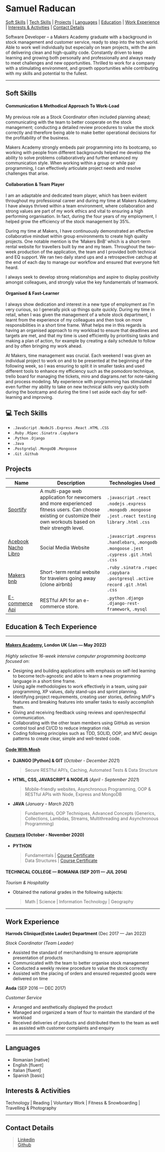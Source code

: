 # Samuel Raducan

[Soft Skills](#soft-skills) | [Tech Skills](#tech-skills) | [Projects](#projects) | [Languages](#languages) | [Education](#education) | [Work Experience](#work-experience) | [Interests & Activities](#interests--activities) | [Contact Details](#contact-details)

Software Developer – a Makers Academy graduate with a background in stock management and customer service,
ready to step into the tech world. Able to work well individually but especially on team projects, with the aim of delivering clean and high-quality code. Constantly driven to keep learning and growing both personally and professionally and always ready to meet challenges and new opportunities. Thrilled to work for a company with a stimulating environment, and growth opportunities while contributing with my skills and potential to the fullest.
<!-- With a retail and customer support background, problem-solving and high quality service delivery have been at the forefront of my professional life. Meanwhile my curiosity in technology introduced me to the world of coding so I decided to challenge myself and pursue a new career goal as software developer to seek a more fulfilling and creative professional direction and make real-world impact with my skills through tech.

 My career-changing journey started by teaching myself for a while until I came across [Makers Academy Bootcamp](https://makers.tech/), where I have adopted coding best-practices and developed an even stronger foundation of programming concepts. I operate well individually, though I thrive in a collaborative environment as part of a productive team to produce high-quality-code.

 I'm constantly driven to keep learning and growing both personally and professionally and always ready to meet challenges and new opportunities. I am thrilled by the opportunity of working in a company with a supportive and stimulating environment where I can bring my dedication and my skills to make my part in an ever evolving tech world in need of immediate and constant solutions.  -->


<!-- As a self-motivated and driven individual with a curiosity in technology, I decided to challenge myself and pursue my career goal in software development to seek a more fulfilling and creative professional direction.

I began my career-changing journey by self-teaching myself how to code and then with [Makers Academy](https://makers.tech/) where I have adopted coding best-practices and developed a strong foundation of programming concepts. This has enabled me to both self-manage during individual projects, as well as collaborate as part of a productive team to produce high-quality-code.

I'm determined to continue extending my programming knowledge as a software developer. I'm a methodical problem solver when working and collaborating with others and I have the drive to learn and test new concepts as the technology evolves fast and it brings meaningful changes in almost every major industry. -->

---

## **Soft Skills**

#### **Communication & Methodical Approach To Work-Load**

My previous role as a Stock Coordinator often included planning ahead; communicating with the team to better cooperate on the stock management; conducting a detailed review procedures to value the stock correctly and therefore being able to make better operational decisions for the profitability of the business. 

Makers Academy strongly embeds pair programming into its bootcamp, so working with people from different backgrounds helped me develop the ability to solve problems collaboratively and further enhanced my communication style. When working within a group or while pair programming, I can effectively articulate project needs and resolve challenges that arise.

#### **Collaboration & Team Player**

I am an adaptable and dedicated team player, which has been evident throughout my professional career and during my time at Makers Academy. I have always thrived within a team environment, where collaboration and strong values are part of my work ethics and vital to ensuring a high performing organisation.
In fact, during the four years of my employment, I helped grow the efficiency of the stock management by 35%.

During my time at Makers, I have continuously demonstrated an effective collaborative mindset within group environments to create high quality projects. One notable mention is the ‘Makers BnB’ which is a short-term rental website for travellers built by me and my team. 
Throughout the two-week production of the application, the team and I provided both technical and EQ support. We ran two daily stand ups and a retrospective catchup at the end of each day to manage our workflow and ensured that everyone felt heard.

I always seek to develop strong relationships and aspire to display positivity amongst colleagues, and strongly value the key fundamentals of teamwork. 

#### **Organised & Fast-Learner**

I always show dedication and interest in a new type of employment as I'm very curious, so I generally pick up things quite quickly.  During my time in retail, when I was given the management of a whole stock department, I learnt from the experience of my colleagues and then took on more responsibilities in a short time frame.
What helps me in this regards is having an organised approach to my workload to ensure that deadlines and targets are met, and that my time is used efficiently by prioritising tasks and making a plan of action, for example by creating a daily schedule to follow and by often bringing my work ahead.
 
At Makers, time management was crucial. Each weekend I was given an individual project to work on and to be presented at the beginning of the following week, so I was ensuring to split it in smaller tasks and used different tools to enhance my efficiency such as the pomodoro technique, trello board for managing the tickets, miro and diagrams.net for note-taking and process modeling.
My experience with programming has stimulated even further my ability to take on new technical skills very quickly both during the bootcamp and during the time I set aside each day for self-learning and improving.
<!-- 
Even during my time at Makers, the workload was often intense so my organisational skills and time management have been further established. Each weekend I was given an individual project to work on and to be presented at the beginning of the following week, so I was ensuring to split it in smaller tasks and used different tools to enhance my efficiency such as the pomodoro technique at each stage. Particularly in my last two group projects, I used a number of organisational tools to prioritise agile development. This included Trello- a Kanban project board for managing tickets and observing workflow, Google drive- to store our resources and documentation of our daily stand-ups and retros, and GitHub issues- to focus on important tasks and manage workflow simultaneously. Additionally, I've used a variety of tools to assist with my note-taking and process modelling, such as Miro and Diagrams.net. -->

<!-- Even during my time at Makers, the workload was often intense so my organisational skills and time management have been further established. Each weekend I was given an individual project to work on and to be presented at the beginning of the following week, so I was ensuring to split it in smaller tasks and used different tools to enhance my efficiency such as the pomodoro technique at each stage. Particularly in my last two group projects, I used a number of organisational tools such as: Trello board for managing tickets and observing workflow, Google drive- to store our resources and documentation of our daily stand-ups and retros. Additionally, I've used a variety of tools to assist with my note-taking and process modelling, such as Miro and Diagrams.net. -->
<!-- 
I am a fast-learner and always show dedication and interest in a new type of employment. I mainly observe, take note, do my own research and then apply what I learn. Even when I had little experience in retail and was given the management of a whole stock department, I learnt from the experience of my colleagues and then took on more responsibilities in a short time frame.
My experience with programming has stimulated even further my ability to take on new skills very quickly. During my time before and after Makers I have continuously made it a goal to set aside time each day to keep self-learning through online courses.
During the four month-intense bootcamp I picked up new languages, acquired new methods of programming and learnt to work on various projects.  -->


## 💻 Tech Skills

- `.JavaScript` `.NodeJS` `.Express` `.React` `.HTML` `.CSS`
- `.Ruby` `.RSpec` `.Sinatra` `.Capybara`
- `.Python` `.Django`
- `.Java`
- `.PostgreSql` `.MongoDB` `.Mongoose`  
- `.Git`  `.Github`

## Projects

| Name                                                                    | Description                                                       | Technologies Used                                                                                       |
| ----------------------------------------------------------------------- | ----------------------------------------------------------------- | ------------------------------------------------------------------------------------------------------- |
| [Sportify](https://github.com/valentina-maggio/sportify) | A multi-page web application for newcomers and more experienced fitness users. Can choose existing  or customize their own workouts based on their strength level. | `.javascript` `.react` `.nodejs` `.express` `.mongodb`    `.mongoose` `.jest` `.react testing library`  `.html`  `.css`
| [Acebook Nacho Libro](https://github.com/samuelmbp/Acebook-nacho-libro) | Social Media Website                                              | `.javascript` `.express` `.handlebars`, `.mongodb` `.mongoose` `.jest` `.cypress` `.git` `.html` `.css` |
| [Makers bnb](https://github.com/samuelmbp/makersbnb)                    | Short-term rental website for travelers going away (clone airbnb) | `.ruby` `.sinatra` `.rspec` `.capybara` `.postgresql` `.active record` `.git` `.html` `.css`            |
| [E-commerce Api](https://github.com/samuelmbp/ecommerce-api)                    | RESTful API for an e-commerce store. | `.python` `.django` `.django-rest-framework`, `.mysql`            |

## Education & Tech Experience

---

#### [Makers Academy](https://makers.tech/), London UK (Jan — May 2022)

_Highly selective 16-week intensive computer programming bootcamp focused on_:

- Designing and building applications with emphasis on self-led learning to become tech-agnostic and able to learn a new programming language in a short time frame.
- Using agile methodologies to work effectively in a team, using pair programming, XP values, daily stand-ups and sprint planning.
- Identifying project requirements, creating user stories, defining MVP's features and breaking features into smaller tasks to easily accomplish them.
- Giving and receiving feedback using reviews and open/respectful communication.
- Collaborating with the other team members using GitHub as version control tool and CI/CD to reduce integration risk.
- Coding following principles such as TDD, SOLID, OOP, and MVC design patterns to create clear, simple and well-tested code.

#### [Code With Mosh](https://codewithmosh.com/)
- **DJANGO [Python] & GIT** (_October - December 2021_) </br>
  > Secure RESTful API’s, Caching,  Automated Tests & Data Structure  

- **HTML, CSS, JAVASCRIPT & NODEJS** (_April - September 2021_) </br>
  > Mobile-friendly websites, Asynchronous Programming,  OOP & RESTful APIs with Node,  Express and MongoDB

- **JAVA** (_January - March 2021_) </br>
  > Fundamentals, OOP Techniques, Advanced Concepts (Generics, Collections, Lambdas, Streams, Multithreading and Asynchronous Programming)

#### [Coursera](https://www.coursera.org/) (October - November 2020)

- **PYTHON**
  > Fundamentals | [Course Certificate](https://coursera.org/share/65fd03391201226046a6a9e9a6fcb306) </br>
  > Data Structures | [Course Certificate](https://coursera.org/share/e740172916f20689fb452226ad247c30)

#### TECHNICAL COLLEGE —  ROMANIA  (SEP 2011 — JUL 2014)

_Tourism & Hospitality_

- Obtained the national grades in the following subjects: 
  > Math | Science | Information Technology | Geography

---

## Work Experience

**Harrods Clinique(Estée Lauder) Department** (Dec 2017 — Jan 2022)

_Stock Coordinator (Team Leader)_

 - Assisted the standard of merchandising to ensure appropriate presentation of products 
 - Communicated with the team to better organise stock management 
 - Conducted a weekly review procedure to value the stock correctly
 - Assisted with the placing of orders and ensured requested goods were delivered on time

**Asda** (SEP 2016 — DEC 2017)

_Customer Service_

- Arranged and aesthetically displayed the product
- Managed and organized a team of four to maintain the standard of the workload
- Received deliveries of products and distributed them to the team as well as assisted with customer complaints and enquiry

---


## Languages

- Romanian [native]
- English [fluent]
- Italian [fluent]
- Spanish [basic]

## Interests & Activities
Technology | Reading | Voluntary Work | Fitness & Snowboarding | Travelling & Photography

---

## Contact Details

> [Linkedin](https://www.linkedin.com/in/samuel-raducan-3b9683199/)<br/> 
> [Github](https://github.com/samuelmbp) </br> 

